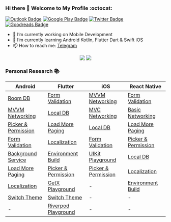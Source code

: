 ### Hi there 👋 Welcome to My Profile :octocat:

[![Outlook Badge](https://img.shields.io/badge/-Outlook-blue?style=for-the-badge&logoColor=white&logo=microsoft-outlook)](mailto:yoesuv@hotmail.co.id)
[![Google Play Badge](https://img.shields.io/badge/Google_Play-414141?style=for-the-badge&logo=google-play&logoColor=white)](https://play.google.com/store/apps/developer?id=BOYO)
[![Twitter Badge](https://img.shields.io/badge/-Twitter-1ca0f1?style=for-the-badge&labelColor=1ca0f1&logo=twitter&logoColor=white)](https://twitter.com/yoesuv)
[![Goodreads Badge](https://img.shields.io/badge/Goodreads-372213?style=for-the-badge&logo=goodreads&logoColor=white)](https://www.goodreads.com/user/show/63565430-yusuf-saifudin)

- 🔭 I’m currently working on Mobile Development
- 🌱 I’m currently learning Android Kotlin, Flutter Dart & Swift iOS
- 📫 How to reach me: [Telegram](https://t.me/yoesuv)  

</p>
<p align="center">
  <img align="center" src="https://github-readme-stats.vercel.app/api?username=yoesuv&count_private=true&show_icons=true&hide_border=true" />
  <img align="center" src="https://github-readme-stats.vercel.app/api/top-langs/?username=yoesuv&count_private=true&show_icons=true&hide_border=true" />
</p>

### Personal Research :books: ###
| Android | Flutter | iOS | React Native |
| --- | --- | --- | --- |
| [Room DB](https://github.com/yoesuv/android-room-example)  | [Form Validation](https://github.com/yoesuv/Login-Bloc-Library) | [MVVM Networking](https://github.com/yoesuv/iOS-MVVM-Networking) | [Form Validation](https://github.com/yoesuv/RN-Form-Validation) |
| [MVVM Networking](https://github.com/yoesuv/android-kotlin-mvvm-networking) | [Local DB](https://github.com/yoesuv/Flutter-Local-DB) | [MVC Networking](https://github.com/yoesuv/iOS-MVC-Networking) | [Basic Networking](https://github.com/yoesuv/RN-Basic-Networking) |
| [Picker & Permission](https://github.com/yoesuv/android-file-picker-example) | [Load More Paging](https://github.com/yoesuv/Flutter-Load-More-Paging) | [Local DB](https://github.com/yoesuv/iOS-Local-DB) | [Load More Paging](https://github.com/yoesuv/RN-Load-More-Paging) |
| [Form Validation](https://github.com/yoesuv/Form-Live-Data-Binding) | [Localization](https://github.com/yoesuv/Flutter-App-Language) | [Form Validation](https://github.com/yoesuv/iOS-Form-Validation) | [Picker & Permission](https://github.com/yoesuv/RN-Picker-Permission) |
| [Background Service](https://github.com/yoesuv/Android-Background-Service) | [Environment Build](https://github.com/yoesuv/Flutter-Build-Environment) |  [UIKit Playground](https://github.com/yoesuv/UIKit-Playground) | [Local DB](https://github.com/yoesuv/RN-Local-DB) |
| [Load More Paging](https://github.com/yoesuv/Android-Load-More-Paging) | [Picker & Permission](https://github.com/yoesuv/Flutter-Picker-Permission) | [Picker & Permission](https://github.com/yoesuv/iOS-Picker-Permission) | [Localization](https://github.com/yoesuv/RN-App-Language) |
| [Localization](https://github.com/yoesuv/Android-App-Language) | [GetX Playground](https://github.com/yoesuv/GetX-Playground) | - | [Environment Build](https://github.com/yoesuv/RN-Build-Environment) |
| [Switch Theme](https://github.com/yoesuv/Android-Switch-Theme) | [Switch Theme](https://github.com/yoesuv/Flutter-Switch-Theme) | - | - |
| - | [Riverpod Playground](https://github.com/yoesuv/Riverpod-Playground) | - | - | 